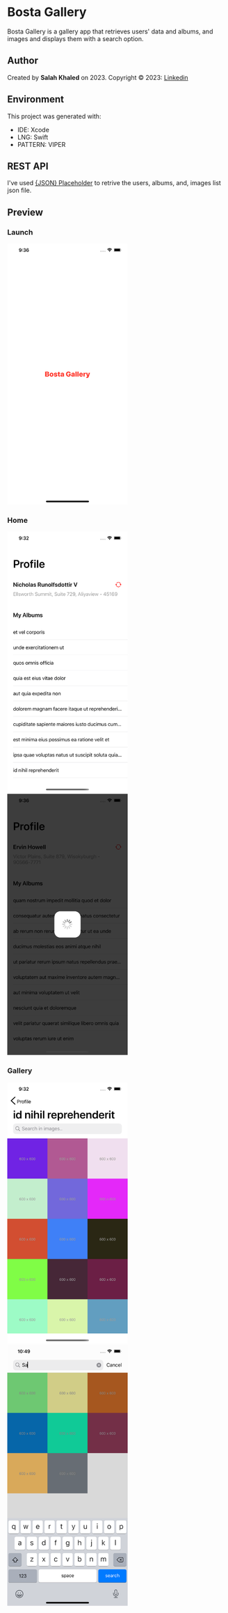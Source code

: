 # Bosta Gallery
Bosta Gallery is a gallery app that retrieves users' data and albums, and images and displays them with a search option.

## Author
Created by **Salah Khaled** on 2023. Copyright © 2023: [Linkedin](Https://www.linkedin.com/in/sala7khaled/)

## Environment
This project was generated with:
* IDE: Xcode
* LNG: Swift
* PATTERN: VIPER

## REST API
I've used [{JSON} Placeholder](https://jsonplaceholder.typicode.com/) to retrive the users, albums, and, images list json file.

## Preview

### Launch
<img src="/Assets/1.png" alt="Demo" height="600px"/>

### Home
<img src="/Assets/2.png" alt="Demo" height="600px"/> &nbsp; &nbsp; <img src="/Assets/3.png" alt="Demo" height="600px"/>

### Gallery
<img src="/Assets/4.png" alt="Demo" height="600px"/> &nbsp; &nbsp; <img src="/Assets/7.png" alt="Demo" height="600px"/>
